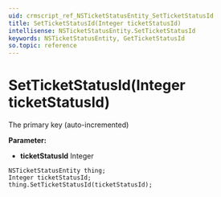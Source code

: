 ```yaml
---
uid: crmscript_ref_NSTicketStatusEntity_SetTicketStatusId
title: SetTicketStatusId(Integer ticketStatusId)
intellisense: NSTicketStatusEntity.SetTicketStatusId
keywords: NSTicketStatusEntity, GetTicketStatusId
so.topic: reference
---
```


# SetTicketStatusId(Integer ticketStatusId)

The primary key (auto-incremented)

**Parameter:** 
* **ticketStatusId** Integer

```crmscript
NSTicketStatusEntity thing;
Integer ticketStatusId;
thing.SetTicketStatusId(ticketStatusId);
```


